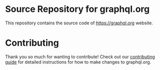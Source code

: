 # Source Repository for graphql.org
This repository contains the source code of https://graphql.org website.

# Contributing

Thank you so much for wanting to contribute! Check out our [contributing guide](./CONTRIBUTING.md) for detailed instructions for how to make changes to graphql.org. 